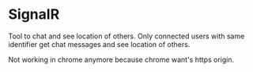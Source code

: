 # SignalR

Tool to chat and see location of others. 
Only connected users with same identifier get chat messages and see location of others. 

Not working in chrome anymore because chrome want's https origin. 
